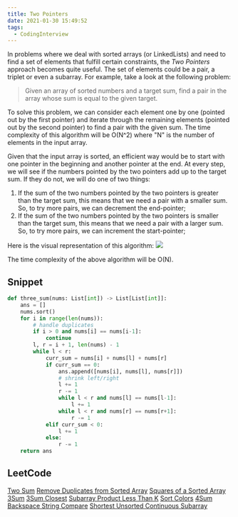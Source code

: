 ```yaml
---
title: Two Pointers
date: 2021-01-30 15:49:52
tags:
  - CodingInterview
---
```

In problems where we deal with sorted arrays (or LinkedLists) and need to find a set of elements that fulfill certain constraints, the _Two Pointers_ approach becomes quite useful. The set of elements could be a pair, a triplet or even a subarray. For example, take a look at the following problem:
> Given an array of sorted numbers and a target sum, find a pair in the array whose sum is equal to the given target.

To solve this problem, we can consider each element one by one (pointed out by the first pointer) and iterate through the remaining elements (pointed out by the second pointer) to find a pair with the given sum. The time complexity of this algorithm will be O(N^2) where "N" is the number of elements in the input array.

Given that the input array is sorted, an efficient way would be to start with one pointer in the beginning and another pointer at the end. At every step, we will see if the numbers pointed by the two pointers add up to the target sum. If they do not, we will do one of two things:
1. If the sum of the two numbers pointed by the two pointers is greater than the target sum, this means that we need a pair with a smaller sum. So, to try more pairs, we can decrement the end-pointer;
2. If the sum of the two numbers pointed by the two pointers is smaller than the target sum, this means that we need a pair with a larger sum. So, to try more pairs, we can increment the start-pointer;

<!--more-->
Here is the visual representation of this algorithm:
![](https://raw.githubusercontent.com/snlndod/mPOST/master/CodingInterview/educative/02.png)

The time complexity of the above algorithm will be O(N).

## Snippet
```python
def three_sum(nums: List[int]) -> List[List[int]]:
    ans = []
    nums.sort()
    for i in range(len(nums)):
        # handle duplicates
        if i > 0 and nums[i] == nums[i-1]:
            continue
        l, r = i + 1, len(nums) - 1
        while l < r:
            curr_sum = nums[i] + nums[l] + nums[r]
            if curr_sum == 0:
                ans.append([nums[i], nums[l], nums[r]])
                # shrink left/right
                l += 1
                r -= 1
                while l < r and nums[l] == nums[l-1]:
                    l += 1
                while l < r and nums[r] == nums[r+1]:
                    r -= 1
            elif curr_sum < 0:
                l += 1
            else:
                r -= 1
    return ans
```

## LeetCode
[Two Sum](https://leetcode.com/problems/two-sum/)
[Remove Duplicates from Sorted Array](https://leetcode.com/problems/remove-duplicates-from-sorted-array/)
[Squares of a Sorted Array](https://leetcode.com/problems/squares-of-a-sorted-array/)
[3Sum](https://leetcode.com/problems/3sum/)
[3Sum Closest](https://leetcode.com/problems/3sum-closest/)
[Subarray Product Less Than K](https://leetcode.com/problems/subarray-product-less-than-k/)
[Sort Colors](https://leetcode.com/problems/sort-colors/)
[4Sum](https://leetcode.com/problems/4sum/)
[Backspace String Compare](https://leetcode.com/problems/backspace-string-compare/)
[Shortest Unsorted Continuous Subarray](https://leetcode.com/problems/shortest-unsorted-continuous-subarray/)
